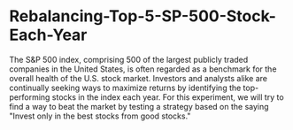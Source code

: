 # Rebalancing-Top-5-SP-500-Stock-Each-Year

The S&P 500 index, comprising 500 of the largest publicly traded companies in the United States, is often regarded as a benchmark for the overall health of the U.S. stock market. Investors and analysts alike are continually seeking ways to maximize returns by identifying the top-performing stocks in the index each year.
For this experiment, we will try to find a way to beat the market by testing a strategy based on the saying
"Invest only in the best stocks from good stocks."
